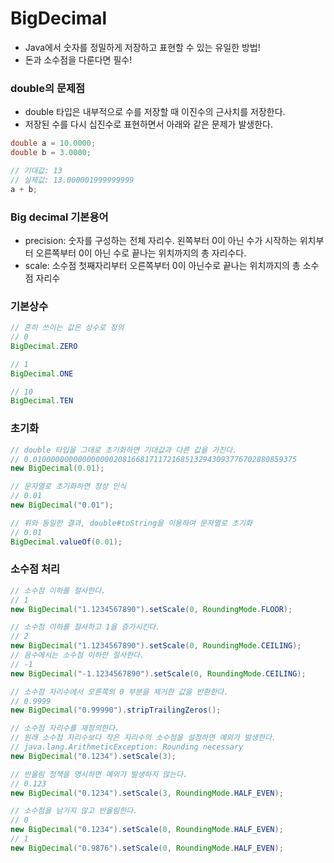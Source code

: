 # BigDecimal

- Java에서 숫자를 정밀하게 저장하고 표현할 수 있는 유일한 방법!
- 돈과 소수점을 다룬다면 필수!

### double의 문제점

- double 타입은 내부적으로 수를 저장할 때 이진수의 근사치를 저장한다.
- 저장된 수를 다시 십진수로 표현하면서 아래와 같은 문제가 발생한다.

```java
double a = 10.0000;
double b = 3.0000;

// 기대값: 13
// 실제값: 13.000001999999999
a + b;
```

### Big decimal 기본용어

- precision: 숫자를 구성하는 전체 자리수. 왼쪽부터 0이 아닌 수가 시작하는 위치부터 오른쪽부터 0이 아닌 수로 끝나는 위치까지의 총 자리수다.
- scale: 소수점 첫째자리부터 오른쪽부터 0이 아닌수로 끝나는 위치까지의 총 소수점 자리수

### 기본상수

```java
// 흔히 쓰이는 값은 상수로 정의
// 0
BigDecimal.ZERO

// 1
BigDecimal.ONE

// 10
BigDecimal.TEN
```

### 초기화

```java
// double 타입을 그대로 초기화하면 기대값과 다른 값을 가진다.
// 0.01000000000000000020816681711721685132943093776702880859375
new BigDecimal(0.01);

// 문자열로 초기화하면 정상 인식
// 0.01
new BigDecimal("0.01");

// 위와 동일한 결과, double#toString을 이용하여 문자열로 초기화
// 0.01
BigDecimal.valueOf(0.01);
```

### 소수점 처리

```java
// 소수점 이하를 절사한다.
// 1
new BigDecimal("1.1234567890").setScale(0, RoundingMode.FLOOR);

// 소수점 이하를 절사하고 1을 증가시킨다.
// 2
new BigDecimal("1.1234567890").setScale(0, RoundingMode.CEILING);
// 음수에서는 소수점 이하만 절사한다.
// -1
new BigDecimal("-1.1234567890").setScale(0, RoundingMode.CEILING);

// 소수점 자리수에서 오른쪽의 0 부분을 제거한 값을 반환한다.
// 0.9999
new BigDecimal("0.99990").stripTrailingZeros();

// 소수점 자리수를 재정의한다.
// 원래 소수점 자리수보다 작은 자리수의 소수점을 설정하면 예외가 발생한다.
// java.lang.ArithmeticException: Rounding necessary
new BigDecimal("0.1234").setScale(3);

// 반올림 정책을 명시하면 예외가 발생하지 않는다.
// 0.123
new BigDecimal("0.1234").setScale(3, RoundingMode.HALF_EVEN);

// 소수점을 남기지 않고 반올림한다.
// 0
new BigDecimal("0.1234").setScale(0, RoundingMode.HALF_EVEN);
// 1
new BigDecimal("0.9876").setScale(0, RoundingMode.HALF_EVEN);
```
